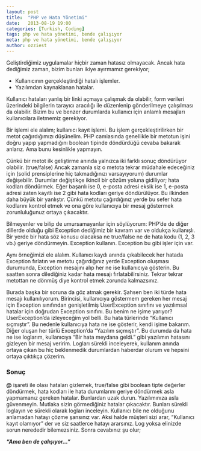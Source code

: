 ```yaml
---
layout: post
title:  "PHP ve Hata Yönetimi"
date:   2013-08-19 19:00
categories: [Turkish, Coding]
tags: php ve hata yönetimi, bende çalışıyor
meta: php ve hata yönetimi, bende çalışıyor
author: ozziest
---
```


Geliştirdiğimiz uygulamalar hiçbir zaman hatasız olmayacak. Ancak hata dediğimiz zaman, bizim bunları ikiye ayırmamız gerekiyor;

- Kullanıcının gerçekleştirdiği hatalı işlemler.
- Yazılımdan kaynaklanan hatalar.

Kullanıcı hataları yanlış bir linki açmaya çalışmak da olabilir, form verileri üzerindeki bilgilerin tarayıcı aracılığı ile düzenlenip gönderilmeye çalışılması da olabilir. Bizim bu ve benzer durumlarda kullanıcı için anlamlı mesajları kullanıcılara iletmemiz gerekiyor.

Bir işlemi ele alalım; kullanıcı kayıt işlemi. Bu işlem gerçekleştirilirken bir metot çağırdığımızı düşünelim. PHP camiasında genellikle bir metotun işini doğru yapıp yapmadığını boolean tipinde döndürdüğü cevaba bakarak anlarız. Ama bunu kesinlikle yapmayın.

Çünkü bir metot ilk geliştirme anında yalnızca iki farklı sonuç döndürüyor olabilir. (true/false) Ancak zamanla siz o metota tekrar müdahale edeceğiniz için (solid prensiplerine hiç takmadığınızı varsayıyorum) durumlar değişebilir. Durumlar değiştikçe ikincil bir çözüm yoluna gidiliyor; hata kodları döndürmek. Eğer başarılı ise 0, e-posta adresi eksik ise 1, e-posta adresi zaten kayıtlı ise 2 gibi hata kodları geriye döndürülüyor. Bu ilkinden daha büyük bir yanlıştır. Çünkü metotu çağırdığınız yerde bu sefer hata kodlarını kontrol etmek ve ona göre kullanıcıya bir mesaj göstermek zorunluluğunuz ortaya çıkacaktır.

Bilmeyenler ve bilip de umursamayanlar için söylüyorum: PHP’de de diğer dillerde olduğu gibi Exception dediğimiz bir kavram var ve oldukça kullanışlı. Bir yerde bir hata söz konusu olacaksa ne true/false ne de hata kodu (1, 2, 3 vb.) geriye döndürmeyin. Exception kullanın. Exception bu gibi işler için var.

Aynı örneğimizi ele alalım. Kullanıcı kaydı anında çıkabilecek her hatada Exception fırlatın ve metotu çağırdığınız yerde Exception oluşması durumunda, Exception mesajını alıp her ne ise kullanıcıya gösterin. Bu saatten sonra dilediğiniz kadar hata mesajı fırlatabilirsiniz. Tekrar tekrar metottan ne dönmüş diye kontrol etmek zorunda kalmazsınız.

Burada başka bir soruna da göz atmak gerekir. Şahsen ben iki türde hata mesajı kullanılıyorum. Birincisi, kullanıcıya göstermem gereken her mesaj için Exception sınıfından genişletilmiş UserException sınıfını ve yazılımsal hatalar için doğrudan Exception sınıfını. Bu benim ne işime yarıyor? UserException’da izleyeceğim yol belli. Bu hata türlerinde “Kullanıcı sıçmıştır”. Bu nedenle kullanıcıya hata ne ise gösterir, kendi işime bakarım. Diğer oluşan her türlü Exception’da “Yazılım sıçmıştır”. Bu durumda da hata ne ise loglarım, kullanıcıya “Bir hata meydana geldi.” gibi yazılımın hatasını gizleyen bir mesaj veririm. Logları sürekli inceleyerek, kullanım anında ortaya çıkan bu hiç beklenmedik durumlardan haberdar olurum ve hepsini ortaya çıktıkça çözerim.

### Sonuç

**@** işareti ile olası hataları gizlemek, true/false gibi boolean tipte değerler döndürmek, hata kodları ile hata durumlarını geriye döndürmek asla yapmamanız gereken hatalar. Bunlardan uzak durun. Yazılımınıza asla güvenmeyin. Mutlaka sizin görmediğiniz hatalar çıkacaktır. Bunları sürekli loglayın ve sürekli olarak logları inceleyin. Kullanıcı bile ne olduğunu anlamadan hatayı çözme şansınız var. Aksi halde müşteri sizi arar, “Kullanıcı kayıt olamıyor” der ve siz saatlerce hatayı ararsınız. Log yoksa elinizde sorun nerededir bilemezsiniz. Sonra cevabınız şu olur;

***“Ama ben de çalışıyor…”***

